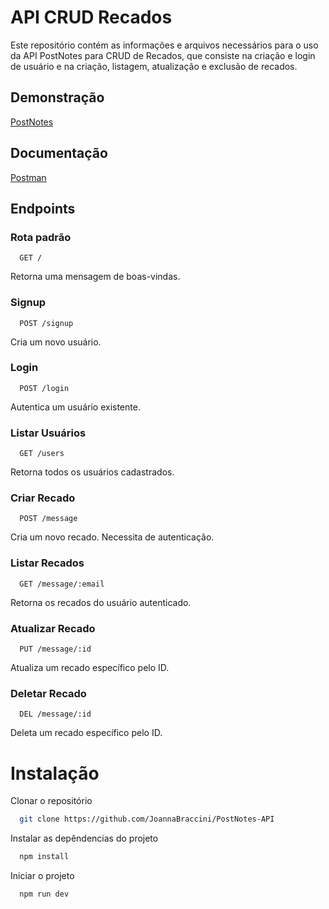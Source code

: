 # API CRUD Recados

Este repositório contém as informações e arquivos necessários para o uso da API PostNotes para CRUD de Recados, que consiste na criação e login de usuário e na criação, listagem, atualização e exclusão de recados.

## Demonstração   
[PostNotes](https://postnotes-recados.vercel.app/login.html)

## Documentação
[Postman](https://documenter.getpostman.com/view/34248306/2sA3BrYqB5)

## Endpoints

### Rota padrão

```http
  GET /
```

Retorna uma mensagem de boas-vindas.

### Signup

```http
  POST /signup
```

Cria um novo usuário.

### Login

```http
  POST /login
```

Autentica um usuário existente.

### Listar Usuários

```http
  GET /users
```

Retorna todos os usuários cadastrados.

### Criar Recado

```http
  POST /message
```

Cria um novo recado. Necessita de autenticação.

### Listar Recados

```http
  GET /message/:email
```

Retorna os recados do usuário autenticado.

### Atualizar Recado

```http
  PUT /message/:id
```

Atualiza um recado específico pelo ID.

### Deletar Recado

```http
  DEL /message/:id
```

Deleta um recado específico pelo ID.

# Instalação

Clonar o repositório

```bash
  git clone https://github.com/JoannaBraccini/PostNotes-API
```

Instalar as depêndencias do projeto

```bash
  npm install
```

Iniciar o projeto

```bash
  npm run dev
```
